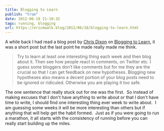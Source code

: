 ```yaml
---
title: Blogging to Learn
publish: "true"
date: 2012-06-18 21:10:32
tags: running, blogging
url: https://ericmwalk.blog/2012/06/18/blogging-to-learn.html
---
```


A while back I had read a blog post by [Chris Dixon](https://twitter.com/#!/cdixon) on [Blogging to Learn](http://cdixon.org/2012/05/10/blogging-to-learn/), it was a short post but the last point he made really made me think.

>Try to learn at least one interesting thing each week and then blog about it. Then see how people react in comments, on Twitter etc. I guess some bloggers don’t like comments but for me they are the crucial so that I can get feedback on new hypotheses. Blogging new hypotheses also means a decent portion of your blog posts need to be ignored or ridiculed. Otherwise you are playing it too safe.

The one sentence that really stuck out for me was the first.  So instead of making excuses that I don't have anything to write about or that I don't have time to write, I should find one interesting thing ever week to write about.  I am guessing some weeks it will be more interesting than others but if anything that will help get the habit formed.  Just as if you were going to run a marathon, it all starts with the consistency of running before you can really start building up the miles.